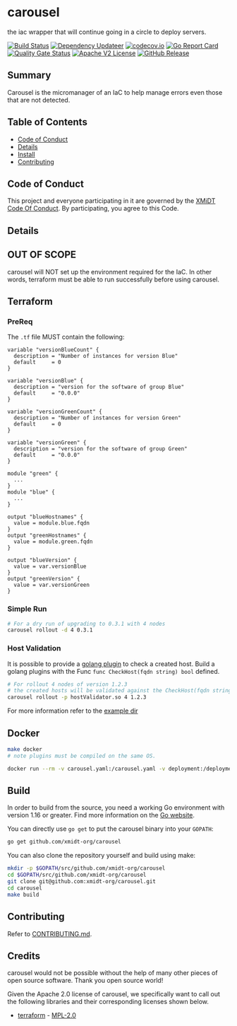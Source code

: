 # carousel

the iac wrapper that will continue going in a circle to deploy servers.

[![Build Status](https://github.com/xmidt-org/carousel/actions/workflows/ci.yml/badge.svg)](https://github.com/xmidt-org/carousel/actions/workflows/ci.yml)
[![Dependency Updateer](https://github.com/xmidt-org/carousel/actions/workflows/updater.yml/badge.svg)](https://github.com/xmidt-org/carousel/actions/workflows/updater.yml)
[![codecov.io](http://codecov.io/github/xmidt-org/carousel/coverage.svg?branch=main)](http://codecov.io/github/xmidt-org/carousel?branch=main)
[![Go Report Card](https://goreportcard.com/badge/github.com/xmidt-org/carousel)](https://goreportcard.com/report/github.com/xmidt-org/carousel)
[![Quality Gate Status](https://sonarcloud.io/api/project_badges/measure?project=xmidt-org_carousel&metric=alert_status)](https://sonarcloud.io/dashboard?id=xmidt-org_carousel)
[![Apache V2 License](http://img.shields.io/badge/license-Apache%20V2-blue.svg)](https://github.com/xmidt-org/carousel/blob/main/LICENSE)
[![GitHub Release](https://img.shields.io/github/release/xmidt-org/carousel.svg)](CHANGELOG.md)

## Summary

Carousel is the micromanager of an IaC to help manage errors even those that are not detected.

## Table of Contents

- [Code of Conduct](#code-of-conduct)
- [Details](#details)
- [Install](#install)
- [Contributing](#contributing)

## Code of Conduct

This project and everyone participating in it are governed by
the [XMiDT Code Of Conduct](https://xmidt.io/code_of_conduct/). By participating, you agree to this Code.

## Details

## OUT OF SCOPE

carousel will NOT set up the environment required for the IaC. In other words, terraform must be able to run
successfully before using carousel.

## Terraform

### PreReq

The `.tf` file MUST contain the following:

```hcl
variable "versionBlueCount" {
  description = "Number of instances for version Blue"
  default     = 0
}

variable "versionBlue" {
  description = "version for the software of group Blue"
  default     = "0.0.0"
}

variable "versionGreenCount" {
  description = "Number of instances for version Green"
  default     = 0
}

variable "versionGreen" {
  description = "version for the software of group Green"
  default     = "0.0.0"
}

module "green" {
  ...
}
module "blue" {
  ...
}

output "blueHostnames" {
  value = module.blue.fqdn
}
output "greenHostnames" {
  value = module.green.fqdn
}

output "blueVersion" {
  value = var.versionBlue
}
output "greenVersion" {
  value = var.versionGreen
}
```

### Simple Run

```bash
# For a dry run of upgrading to 0.3.1 with 4 nodes
carousel rollout -d 4 0.3.1
```

### Host Validation

It is possible to provide a [golang plugin](https://golang.org/pkg/plugin/) to check a created host. Build a golang
plugins with the Func `func CheckHost(fqdn string) bool` defined.

```bash
# For rollout 4 nodes of version 1.2.3
# the created hosts will be validated against the CheckHost(fqdn string) bool func
carousel rollout -p hostValidator.so 4 1.2.3
```

For more information refer to the [example dir](./example/README.md)

## Docker

```bash
make docker
# note plugins must be compiled on the same OS.

docker run --rm -v carousel.yaml:/carousel.yaml -v deployment:/deployment/ -e WORK_DIR=/deployment/ carousel:latest
```

## Build

In order to build from the source, you need a working Go environment with version 1.16 or greater. Find more information
on the [Go website](https://golang.org/doc/install).

You can directly use `go get` to put the carousel binary into your `GOPATH`:

```bash
go get github.com/xmidt-org/carousel
```

You can also clone the repository yourself and build using make:

```bash
mkdir -p $GOPATH/src/github.com/xmidt-org/carousel
cd $GOPATH/src/github.com/xmidt-org/carousel
git clone git@github.com:xmidt-org/carousel.git
cd carousel
make build
```

## Contributing

Refer to [CONTRIBUTING.md](CONTRIBUTING.md).

## Credits

carousel would not be possible without the help of many other pieces of open source software. Thank you open source
world!

Given the Apache 2.0 license of carousel, we specifically want to call out the following libraries and their
corresponding licenses shown below.

- [terraform](https://github.com/hashicorp/terraform) - [MPL-2.0](https://www.mozilla.org/MPL/2.0/)
